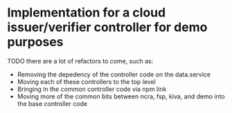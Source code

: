 # Implementation for a cloud issuer/verifier controller for demo purposes

TODO there are a lot of refactors to come, such as:
 - Removing the depedency of the controller code on the data.service
 - Moving each of these controllers to the top level
 - Bringing in the common controller code via npm link
 - Moving more of the common bits between ncra, fsp, kiva, and demo into the base controller code
